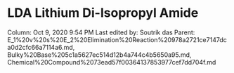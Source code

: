 # LDA Lithium Di-Isopropyl Amide

Column: Oct 9, 2020 9:54 PM
Last edited by: Soutrik das
Parent: E_1%20v%20s%20E_2%20Elimination%20Reaction%20978a2721ce7147dca0d2cfc66a7114a6.md, Bulky%20Base%205c1a5627ec514d12b4a744c4b5650a95.md, Chemical%20Compound%2073ead57f00364137853977cef7dd704f.md